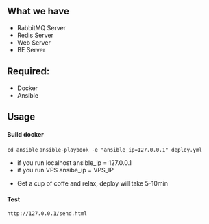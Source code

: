 What we have
------------
- RabbitMQ Server
- Redis Server
- Web Server
- BE Server

Required:
------
- Docker
- Ansible

Usage
------

#### Build docker
`cd ansible`
`ansible-playbook -e "ansible_ip=127.0.0.1" deploy.yml`
   + if you run localhost ansible_ip = 127.0.0.1
   + if you run VPS ansibe_ip = VPS_IP
- Get a cup of coffe and relax, deploy will take 5-10min


#### Test
`http://127.0.0.1/send.html`

